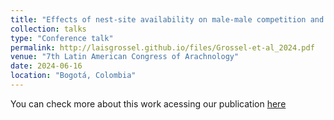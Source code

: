 ```yaml
---
title: "Effects of nest-site availability on male-male competition and costs associated with egg attendance in a resource-defense harvestman"
collection: talks
type: "Conference talk"
permalink: http://laisgrossel.github.io/files/Grossel-et-al_2024.pdf
venue: "7th Latin American Congress of Arachnology"
date: 2024-06-16
location: "Bogotá, Colombia"
---
```


You can check more about this work acessing our publication [here](http://laisgrossel.github.io/files/Grossel-et-al_2024.pdf)
